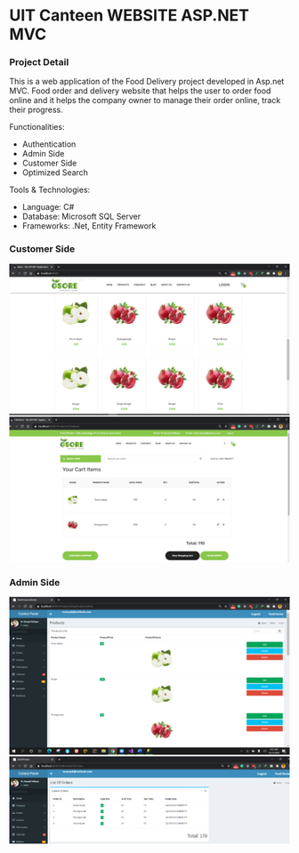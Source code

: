 # UIT Canteen WEBSITE ASP.NET MVC

### Project Detail
This is a web application of the Food Delivery project developed in Asp.net MVC. Food order and delivery website that helps the user to order food online and it helps the company owner to manage their order online, track their progress.

Functionalities:
- Authentication
- Admin Side
- Customer Side
- Optimized Search

Tools & Technologies:
- Language: C#
- Database: Microsoft SQL Server
- Frameworks: .Net, Entity Framework


### Customer Side
<img src="S8Screen.PNG" />
<img src="S13Screen.PNG" />

### Admin Side
<img src="S3Screen.PNG" />
<img src="S5Screen.PNG" />
